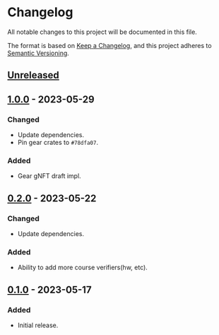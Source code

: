 # Changelog
All notable changes to this project will be documented in this file.

The format is based on [Keep a Changelog](https://keepachangelog.com/en/1.0.0/),
and this project adheres to [Semantic Versioning](https://semver.org/spec/v2.0.0.html).

## [Unreleased]

## [1.0.0] - 2023-05-29
### Changed
- Update dependencies.
- Pin gear crates to `#78dfa07`.
### Added
- Gear gNFT draft impl.

## [0.2.0] - 2023-05-22
### Changed
- Update dependencies.
### Added
- Ability to add more course verifiers(hw, etc).

## [0.1.0] - 2023-05-17
### Added
- Initial release.

[Unreleased]: https://github.com/gear-dapps/student-nft/compare/1.0.0...HEAD
[1.0.0]: https://github.com/gear-dapps/student-nft/compare/0.2.0...1.0.0
[0.2.0]: https://github.com/gear-dapps/student-nft/compare/0.1.0...0.2.0
[0.1.0]: https://github.com/gear-dapps/student-nft/compare/8b01ff3...0.1.0
